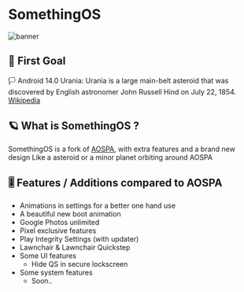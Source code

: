 # SomethingOS

![banner](https://raw.githubusercontent.com/SomethingOS/.github/main/illustrations/14.0/SomethingOS.png)

## 🚀 First Goal
🏳️ Android 14.0 Urania: Urania is a large main-belt asteroid that was discovered by English astronomer John Russell Hind on July 22, 1854. [Wikipedia](https://en.wikipedia.org/wiki/30_Urania)

## 🪐 What is SomethingOS ?
SomethingOS is a fork of [AOSPA](https://github.com/aospa), with extra features and a brand new design
Like a asteroid or a minor planet orbiting around AOSPA 

## 🎚️ Features / Additions compared to AOSPA
- Animations in settings for a better one hand use
- A beautiful new boot animation
- Google Photos unlimited
- Pixel exclusive features
- Play Integrity Settings (with updater)
- Lawnchair & Lawnchair Quickstep
- Some UI features
  - Hide QS in secure lockscreen
- Some system features
  - Soon..  
